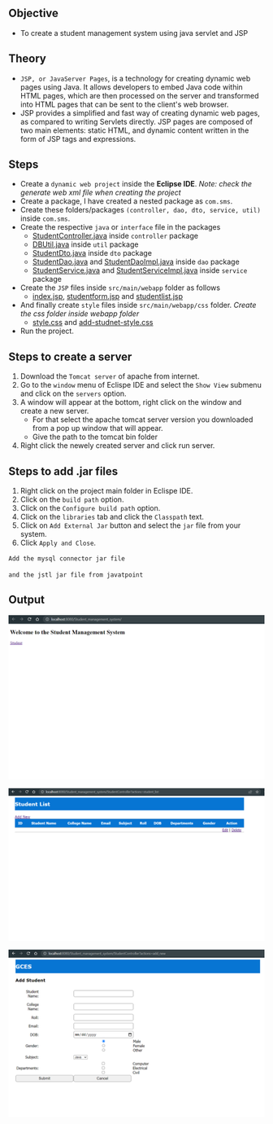 
## Objective

- To create a student management system using java servlet and JSP

## Theory

- `JSP, or JavaServer Pages`, is a technology for creating dynamic web pages using Java. It allows developers to embed Java code within HTML pages, which are then processed on the server and transformed into HTML pages that can be sent to the client's web browser.
- JSP provides a simplified and fast way of creating dynamic web pages, as compared to writing Servlets directly. JSP pages are composed of two main elements: static HTML, and dynamic content written in the form of JSP tags and expressions.

## Steps

- Create a `dynamic web project` inside the **Eclipse IDE**. *Note: check the generate web xml file when creating the project*
- Create a package, I have created a nested package as `com.sms`.
- Create these folders/packages `(controller, dao, dto, service, util)` inside `com.sms`.
- Create the respective `java` or `interface` file in the packages
    - [StudentController.java](https://github.com/binod159/EAD/blob/main/assignments/assignment1/src/main/java/com/sms/controller/StudentController.java) inside `controller` package
    - [DBUtil.java](https://github.com/binod159/EAD/blob/main/assignments/assignment1/src/main/java/com/sms/util/DBUtil.java) inside `util` package
    - [StudentDto.java](https://github.com/binod159/EAD/blob/main/assignments/assignment1/src/main/java/com/sms/dto/StudentDto.java) inside `dto` package
    - [StudentDao.java](https://github.com/binod159/EAD/blob/main/assignments/assignment1/src/main/java/com/sms/dao/StudentDao.java) and [StudentDaoImpl.java](https://github.com/binod159/EAD/blob/main/assignments/assignment1/src/main/java/com/sms/dao/StudentDaoImpl.java) inside `dao` package
    - [StudentService.java](https://github.com/binod159/EAD/blob/main/assignments/assignment1/src/main/java/com/sms/service/StudentService.java) and [StudentServiceImpl.java](https://github.com/binod159/EAD/blob/main/assignments/assignment1/src/main/java/com/sms/service/StudentServiceImpl.java) inside `service` package
- Create the `JSP` files inside `src/main/webapp` folder as follows
    - [index.jsp](https://github.com/binod159/EAD/blob/main/assignments/assignment1/src/main/webapp/index.jsp), [studentform.jsp](https://github.com/binod159/EAD/blob/main/assignments/assignment1/src/main/webapp/studentform.jsp) and [studentlist.jsp](https://github.com/binod159/EAD/blob/main/assignments/assignment1/src/main/webapp/studentlist.jsp)
- And finally create `style` files inside `src/main/webapp/css` folder. *Create the css folder inside webapp folder*
    - [style.css](https://github.com/binod159/EAD/blob/main/assignments/assignment1/src/main/webapp/css/style.css) and [add-studnet-style.css](https://github.com/binod159/EAD/blob/main/assignments/assignment1/src/main/webapp/css/addStudentStyle.css)
- Run the project.

## Steps to create a server

1. Download the `Tomcat server` of apache from internet.
2. Go to the `window` menu of Eclispe IDE and select the `Show View` submenu and click on the `servers` option.
3. A window will appear at the bottom, right click on the window and create a new server.
    - For that select the apache tomcat server version you downloaded from a pop up window that will appear.
    - Give the path to the tomcat bin folder
4. Right click the newely created server and click run server. 

## Steps to add .jar files

1. Right click on the project main folder in Eclispe IDE.
2. Click on the `build path` option.
3. Click on the `Configure build path` option.
4. Click on the `libraries` tab and click the `Classpath` text.
5. Click on `Add External Jar` button and select the `jar` file from your system.
6. Click `Apply and Close`.

```
Add the mysql connector jar file

and the jstl jar file from javatpoint
```

## Output

![SMS home page](../../assets/sms_index.png)

![SMS Student List](../../assets/sms_list.png)

![SMS Student Add Form](../../assets/sms_form.png)